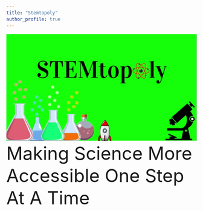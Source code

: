 ```yaml
---
title: "Stemtopoly"
author_profile: true
---
```

![image](/assets/images/StemtopolyPic.PNG)
<font size = "56"> Making Science More Accessible One Step At A Time</font>
